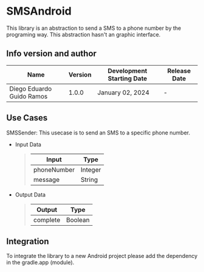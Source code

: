 # SMSAndroid
This library is an abstraction to send a SMS to a phone number by the programing way. This abstraction hasn't an graphic interface.

## Info version and author
|Name                     |Version | Development Starting Date | Release Date |
|-------------------------|--------|---------------------------|--------------|
|Diego Eduardo Guido Ramos| 1.0.0  | January 02, 2024          |       -      |


## Use Cases

SMSSender: This usecase is to send an SMS to a specific phone number.
- Input Data

  >|Input| Type  |
  >|--|--|
  >| phoneNumber | Integer |
  >| message | String |
- Output Data
  >|Output| Type  |
  >|--|--|
  >| complete | Boolean |

## Integration

To integrate the library to a new Android project please add the dependency in the gradle.app (module). 